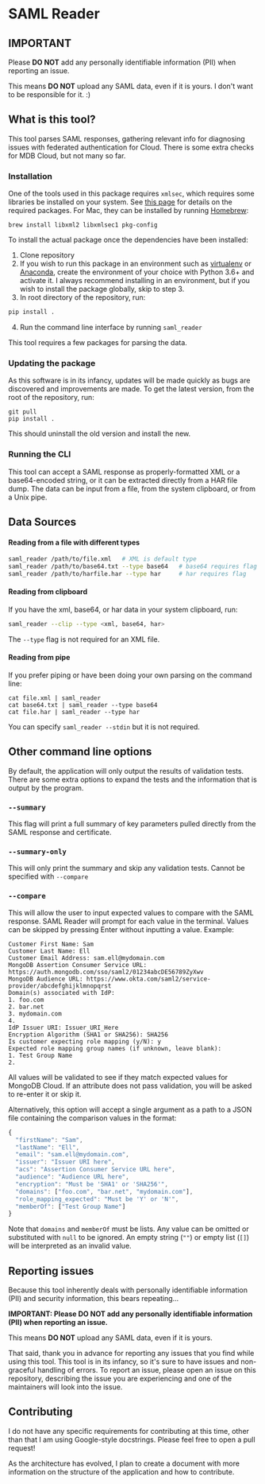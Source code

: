 # SAML Reader

## **IMPORTANT**
Please **DO NOT** add any personally identifiable information (PII) when reporting an issue.

This means **DO NOT** upload any SAML data, even if it is yours. I don't want to be responsible
for it. :)

## What is this tool?
This tool parses SAML responses, gathering relevant info for diagnosing issues with federated authentication for Cloud.
There is some extra checks for MDB Cloud, but not many so far.

### Installation

One of the tools used in this package requires `xmlsec`, which requires some libraries be installed on your system. See [this page](https://pypi.org/project/xmlsec/) for details on the required packages. For Mac, they can be installed by running [Homebrew](https://brew.sh/):

```
brew install libxml2 libxmlsec1 pkg-config
```

To install the actual package once the dependencies have been installed:

1. Clone repository
2. If you wish to run this package in an environment such as [virtualenv](https://packaging.python.org/guides/installing-using-pip-and-virtual-environments/) or [Anaconda](https://docs.conda.io/projects/conda/en/latest/user-guide/getting-started.html), create the environment of your choice with Python 3.6+ and activate it. I always recommend installing in an environment, but if you wish to install the package globally, skip to step 3.
3. In root directory of the repository, run:
```bash
pip install .
```
4. Run the command line interface by running `saml_reader`

This tool requires a few packages for parsing the data.

### Updating the package

As this software is in its infancy, updates will be made quickly as bugs are discovered and improvements are made. To get the latest version, from the root of the repository, run:

```
git pull
pip install .
```

This should uninstall the old version and install the new.

### Running the CLI

This tool can accept a SAML response as properly-formatted XML or
a base64-encoded string, or it can be extracted directly from a HAR file dump. 
The data can be input from a file, from the system clipboard,
or from a Unix pipe.

## Data Sources
#### Reading from a file with different types

```bash
saml_reader /path/to/file.xml   # XML is default type
saml_reader /path/to/base64.txt --type base64   # base64 requires flag
saml_reader /path/to/harfile.har --type har     # har requires flag
```

#### Reading from clipboard

If you have the xml, base64, or har data in your system clipboard, run:

```bash
saml_reader --clip --type <xml, base64, har>
```

The `--type` flag is not required for an XML file.

#### Reading from pipe

If you prefer piping or have been doing your own parsing on the command line:

```
cat file.xml | saml_reader
cat base64.txt | saml_reader --type base64
cat file.har | saml_reader --type har
```

You can specify `saml_reader --stdin` but it is not required. 

## Other command line options

By default, the application will only output the results of validation
tests. There are some extra options to expand the tests and the information
that is output by the program.

### `--summary`

This flag will print a full summary of key parameters pulled directly from the SAML 
response and certificate.

### `--summary-only`

This will only print the summary and skip any validation tests. Cannot be specified
with `--compare`

### `--compare`

This will allow the user to input expected values to compare with the SAML response.
SAML Reader will prompt for each value in the terminal. Values can
be skipped by pressing Enter without inputting a value. Example:

```
Customer First Name: Sam
Customer Last Name: Ell
Customer Email Address: sam.ell@mydomain.com
MongoDB Assertion Consumer Service URL: https://auth.mongodb.com/sso/saml2/01234abcDE56789ZyXwv
MongoDB Audience URL: https://www.okta.com/saml2/service-provider/abcdefghijklmnopqrst
Domain(s) associated with IdP:
1. foo.com
2. bar.net
3. mydomain.com
4. 
IdP Issuer URI: Issuer_URI_Here
Encryption Algorithm (SHA1 or SHA256): SHA256
Is customer expecting role mapping (y/N): y
Expected role mapping group names (if unknown, leave blank):
1. Test Group Name
2.
```
All values will be validated to see if they match expected values for MongoDB Cloud.
If an attribute does not pass validation, you will be asked to re-enter it or skip it.

Alternatively, this option will accept a single argument as a path to a JSON file containing the
comparison values in the format:

```javascript
{
  "firstName": "Sam",
  "lastName": "Ell",
  "email": "sam.ell@mydomain.com",
  "issuer": "Issuer URI here",
  "acs": "Assertion Consumer Service URL here",
  "audience": "Audience URL here",
  "encryption": "Must be 'SHA1' or 'SHA256'",
  "domains": ["foo.com", "bar.net", "mydomain.com"],
  "role_mapping_expected": "Must be 'Y' or 'N'",
  "memberOf": ["Test Group Name"]
} 
```

Note that `domains` and `memberOf` must be lists. Any value can be omitted or substituted with `null` to be ignored. 
An empty string (`""`) or empty list (`[]`) will be interpreted as an invalid value.

## Reporting issues

Because this tool inherently deals with personally identifiable information (PII)
and security information, this bears repeating...

**IMPORTANT: Please DO NOT add any personally**
**identifiable information (PII) when reporting an issue.**

This means **DO NOT** upload any SAML data, even if it is yours.

That said, thank you in advance for reporting any issues that you find while using
this tool. This tool is in its infancy, so it's sure to have issues and non-graceful
handling of errors. To report an issue, please open an issue on this repository,
describing the issue you are experiencing and one of the maintainers will look into the issue.

## Contributing

I do not have any specific requirements for contributing at this time, other than
that I am using Google-style docstrings. Please feel free to open a pull request!

As the architecture has evolved, I plan to create a document with more information on
the structure of the application and how to contribute.